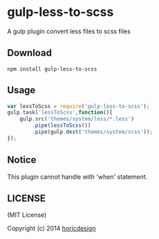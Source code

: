 gulp-less-to-scss
=======
A gulp plugin convert less files to scss files

Download
-------

```
npm install gulp-less-to-scss
```


Usage
-------

```javascript
var lessToScss = require('gulp-less-to-scss');
gulp.task('lessToScss',function(){
    gulp.src('themes/system/less/*.less')
		.pipe(lessToScss())
		.pipe(gulp.dest('themes/system/scss'));
});
```

Notice
-------
This plugin cannot handle with 'when' statement.

LICENSE
-------

(MIT License)

Copyright (c) 2014 [horicdesign](http://horicdesign.com)